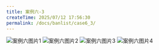 ```yaml
---
title: 案例六-3
createTime: 2025/07/12 17:56:30
permalink: /docs/banlist/case6_3/
---
```

![案例六图片1](/img/03公益服务器/四周目/服务器封禁案例/案例六/案例六-3/01.png)
![案例六图片2](/img/03公益服务器/四周目/服务器封禁案例/案例六/案例六-3/02.png)
![案例六图片3](/img/03公益服务器/四周目/服务器封禁案例/案例六/案例六-3/03.png)
![案例六图片4](/img/03公益服务器/四周目/服务器封禁案例/案例六/案例六-3/04.png)

